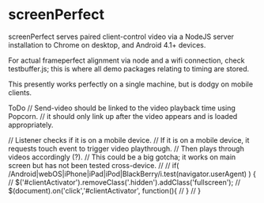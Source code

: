 # screenPerfect

screenPerfect serves paired client-control video via a NodeJS server installation to Chrome on desktop, and Android 4.1+ devices.

For actual frameperfect alignment via node and a wifi connection, check testbuffer.js; this is where all demo packages relating to timing are stored.

This presently works perfectly on a single machine, but is dodgy on mobile clients.

ToDo
// Send-video should be linked to the video playback time using Popcorn. 
// it should only link up after the video appears and is loaded appropriately.

// Listener checks if it is on a mobile device.
// If it is on a mobile device, it requests touch event to trigger video playthrough.
// Then plays through videos accordingly (?).
// This could be a big gotcha; it works on main screen but has not been tested cross-device.
// 
// if( /Android|webOS|iPhone|iPad|iPod|BlackBerry/i.test(navigator.userAgent) ) {
//  $('#clientActivator').removeClass('.hidden').addClass('fullscreen');
//  $(document).on('click','#clientActivator', function(){
//  }
//  }
